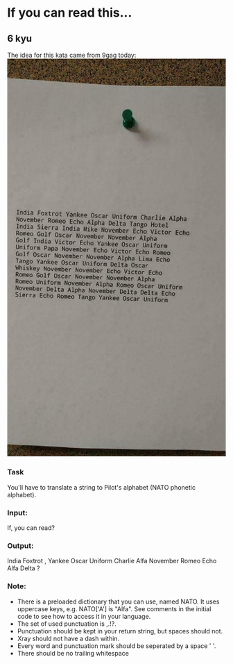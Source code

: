 # If you can read this...
## 6 kyu

The idea for this kata came from 9gag today:
![](amrb4r9_700b.jpg)



### Task
You'll have to translate a string to Pilot's alphabet (NATO phonetic alphabet).

### Input:
If, you can read?

### Output:
India Foxtrot , Yankee Oscar Uniform Charlie Alfa November Romeo Echo Alfa Delta ?

### Note:

- There is a preloaded dictionary that you can use, named NATO. It uses uppercase keys, e.g. NATO['A'] is "Alfa". See comments in the initial code to see how to access it in your language.
- The set of used punctuation is ,.!?.
- Punctuation should be kept in your return string, but spaces should not.
- Xray should not have a dash within.
- Every word and punctuation mark should be seperated by a space ' '.
- There should be no trailing whitespace
